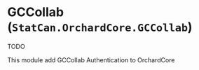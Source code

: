 # GCCollab (`StatCan.OrchardCore.GCCollab`)

TODO

This module add GCCollab Authentication to OrchardCore


